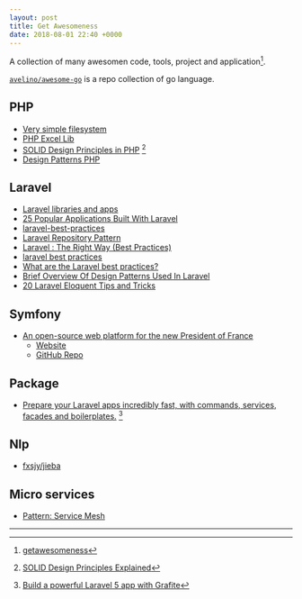 ```yaml
---
layout: post
title: Get Awesomeness
date: 2018-08-01 22:40 +0000
---
```


A collection of many awesomen code, tools, project and application[^1].

[^1]: [getawesomeness](https://getawesomeness.herokuapp.com/get/laravel)

[`avelino/awesome-go`](https://github.com/avelino/awesome-go) is a repo collection of go language.



## PHP
* [Very simple filesystem ](https://github.com/michael-donat/php-vfs)
* [PHP Excel Lib](https://github.com/PHPOffice/PhpSpreadsheet)
* [SOLID Design Principles in PHP](https://github.com/wataridori/solid-php-example) [^2]
* [Design Patterns PHP](https://github.com/domnikl/DesignPatternsPHP)


[^2]: [SOLID Design Principles Explained](https://stackify.com/solid-design-principles/)



## Laravel
* [Laravel libraries and apps](https://laralibs.com/)
* [25 Popular Applications Built With Laravel](https://vegibit.com/25-popular-applications-built-with-laravel/)
* [laravel-best-practices](https://github.com/alexeymezenin/laravel-best-practices#do-not-get-data-from-the-env-file-directly)
* [Laravel Repository Pattern](https://vegibit.com/laravel-repository-pattern/)
* [Laravel : The Right Way (Best Practices)](https://medium.com/@adebsalert/laravel-the-right-way-best-practices-2346cd6c5d89)
* [laravel best practices](http://www.laravelbestpractices.com)
* [What are the Laravel best practices?](https://www.quora.com/What-are-the-Laravel-best-practices)
* [Brief Overview Of Design Patterns Used In Laravel](https://www.dunebook.com/brief-overview-of-design-patterns-used-in-laravel/)
* [20 Laravel Eloquent Tips and Tricks](https://laravel-news.com/eloquent-tips-tricks)


## Symfony
* [An open-source web platform for the new President of France](https://symfony.com/blog/an-open-source-web-platform-for-the-new-president-of-france)
  * [Website](https://en-marche.fr/)
  * [GitHub Repo](https://github.com/EnMarche/en-marche.fr)




## Package
* [Prepare your Laravel apps incredibly fast, with commands, services, facades and boilerplates.](https://builder.grafite.ca) [^3]

[^3]: [Build a powerful Laravel 5 app with Grafite](https://medium.com/employbl/build-a-powerful-laravel-5-app-with-grafite-b218a4e7bab)

## Nlp
* [fxsjy/jieba](https://github.com/fxsjy/jieba)


## Micro services
* [Pattern: Service Mesh](http://philcalcado.com/2017/08/03/pattern_service_mesh.html)


---